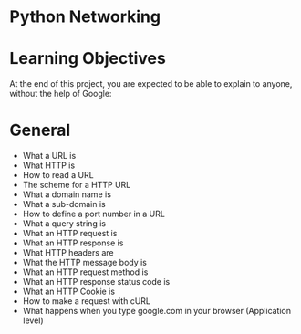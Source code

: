 # Python Networking
# Learning Objectives
At the end of this project, you are expected to be able to explain to anyone, without the help of Google:
# General

*    What a URL is
*    What HTTP is
*    How to read a URL
*    The scheme for a HTTP URL
*    What a domain name is
*    What a sub-domain is
*    How to define a port number in a URL
*    What a query string is
*    What an HTTP request is
*    What an HTTP response is
*    What HTTP headers are
*    What the HTTP message body is
*    What an HTTP request method is
*    What an HTTP response status code is
*    What an HTTP Cookie is
*    How to make a request with cURL
*    What happens when you type google.com in your browser (Application level)

